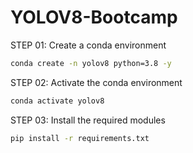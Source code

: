# YOLOV8-Bootcamp

STEP 01: Create a conda environment

```bash
conda create -n yolov8 python=3.8 -y
```

STEP 02: Activate the conda environment

```bash
conda activate yolov8
```

STEP 03: Install the required modules

```bash
pip install -r requirements.txt
```
